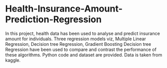 # Health-Insurance-Amount-Prediction-Regression
In this project, health data has been used to analyse and predict insurance amount for individuals. 
Three regression models viz, Multiple Linear Regression, Decision tree Regression, Gradient Boosting Decision tree Regression have been used to compare and contrast the performance of these algorithms.
Python code and dataset are provided. Data is taken from kaggle.
